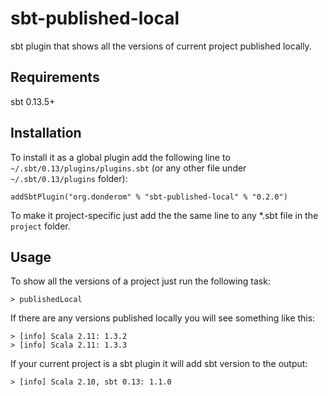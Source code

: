 # sbt-published-local

sbt plugin that shows all the versions of current project published locally.

## Requirements

sbt 0.13.5+

## Installation

To install it as a global plugin add the following line to `~/.sbt/0.13/plugins/plugins.sbt` (or any other file under `~/.sbt/0.13/plugins` folder):

	addSbtPlugin("org.donderom" % "sbt-published-local" % "0.2.0")

To make it project-specific just add the the same line to any *.sbt file in the `project` folder.

## Usage

To show all the versions of a project just run the following task:

	> publishedLocal

If there are any versions published locally you will see something like this:

	> [info] Scala 2.11: 1.3.2
	> [info] Scala 2.11: 1.3.3

If your current project is a sbt plugin it will add sbt version to the output:

	> [info] Scala 2.10, sbt 0.13: 1.1.0